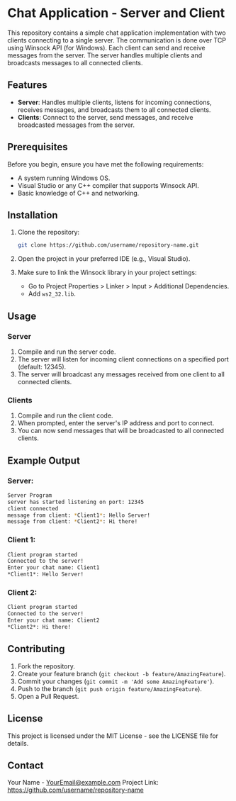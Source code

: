 
# Chat Application - Server and Client

This repository contains a simple chat application implementation with two clients connecting to a single server. The communication is done over TCP using Winsock API (for Windows). Each client can send and receive messages from the server. The server handles multiple clients and broadcasts messages to all connected clients.

## Features
- **Server**: Handles multiple clients, listens for incoming connections, receives messages, and broadcasts them to all connected clients.
- **Clients**: Connect to the server, send messages, and receive broadcasted messages from the server.

## Prerequisites

Before you begin, ensure you have met the following requirements:
- A system running Windows OS.
- Visual Studio or any C++ compiler that supports Winsock API.
- Basic knowledge of C++ and networking.

## Installation

1. Clone the repository:

    ```bash
    git clone https://github.com/username/repository-name.git
    ```

2. Open the project in your preferred IDE (e.g., Visual Studio).

3. Make sure to link the Winsock library in your project settings:

    - Go to Project Properties > Linker > Input > Additional Dependencies.
    - Add `ws2_32.lib`.

## Usage

### Server

1. Compile and run the server code.
2. The server will listen for incoming client connections on a specified port (default: 12345).
3. The server will broadcast any messages received from one client to all connected clients.

### Clients

1. Compile and run the client code.
2. When prompted, enter the server's IP address and port to connect.
3. You can now send messages that will be broadcasted to all connected clients.

## Example Output

### Server:
```bash
Server Program
server has started listening on port: 12345
client connected
message from client: *Client1*: Hello Server!
message from client: *Client2*: Hi there!
```

### Client 1:
```bash
Client program started
Connected to the server!
Enter your chat name: Client1
*Client1*: Hello Server!
```

### Client 2:
```bash
Client program started
Connected to the server!
Enter your chat name: Client2
*Client2*: Hi there!
```

## Contributing

1. Fork the repository.
2. Create your feature branch (`git checkout -b feature/AmazingFeature`).
3. Commit your changes (`git commit -m 'Add some AmazingFeature'`).
4. Push to the branch (`git push origin feature/AmazingFeature`).
5. Open a Pull Request.

## License

This project is licensed under the MIT License - see the LICENSE file for details.

## Contact

Your Name - [YourEmail@example.com](mailto:YourEmail@example.com)
Project Link: https://github.com/username/repository-name
